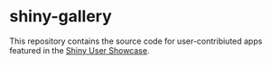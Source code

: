 # shiny-gallery

This repository contains the source code for user-contribiuted apps featured in the [Shiny User Showcase](https://shiny.rstudio.com/gallery/#user-showcase).
